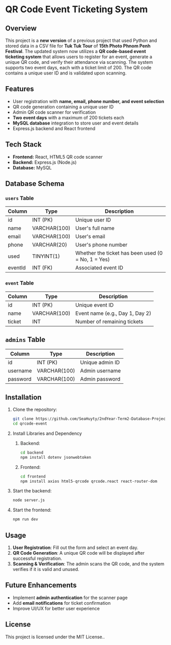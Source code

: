 # QR Code Event Ticketing System

## Overview

This project is a **new version** of a previous project that used Python and stored data in a CSV file for **Tuk Tuk Tour** of **15th Photo Phnom Penh Festival**. The updated system now utilizes a **QR code-based event ticketing system** that allows users to register for an event, generate a unique QR code, and verify their attendance via scanning. The system supports two event days, each with a ticket limit of 200. The QR code contains a unique user ID and is validated upon scanning.

## Features

- User registration with **name, email, phone number, and event selection**
- QR code generation containing a unique user ID
- Admin QR code scanner for verification
- **Two event days** with a maximum of 200 tickets each
- **MySQL database** integration to store user and event details
- Express.js backend and React frontend

## Tech Stack

- **Frontend:** React, HTML5 QR code scanner
- **Backend:** Express.js (Node.js)
- **Database:** MySQL

## Database Schema

### `users` Table

| Column  | Type         | Description                                        |
| ------- | ------------ | -------------------------------------------------- |
| id      | INT (PK)     | Unique user ID                                     |
| name    | VARCHAR(100) | User's full name                                   |
| email   | VARCHAR(100) | User's email                                       |
| phone   | VARCHAR(20)  | User's phone number                                |
| used    | TINYINT(1)   | Whether the ticket has been used (0 = No, 1 = Yes) |
| eventId | INT (FK)     | Associated event ID                                |

### `event` Table

| Column | Type         | Description                     |
| ------ | ------------ | ------------------------------- |
| id     | INT (PK)     | Unique event ID                 |
| name   | VARCHAR(100) | Event name (e.g., Day 1, Day 2) |
| ticket | INT          | Number of remaining tickets     |

## `admins` Table

| Column     | Type         | Description                     |
| ---------- | ------------ | --------------------------------|
| id         | INT (PK)     | Unique admin ID                 |
| username   | VARCHAR(100) | Admin username                  |
| password   | VARCHAR(100) | Admin password                  |

## Installation

1. Clone the repository:

   ```sh
   git clone https://github.com/SeaHuyty/2ndYear-Term2-Database-Project.git
   cd qrcode-event
   ```

2. Install Libraries and Dependency

   1. Backend: 
   
      ```sh
      cd backend
      npm install dotenv jsonwebtoken
      ```

   2. Frontend: 
      
      ```sh
      cd frontend
      npm install axios html5-qrcode qrcode.react react-router-dom
      ```

3. Start the backend:

   ```sh
   node server.js
   ```

4. Start the frontend:

   ```sh
   npm run dev
   ```

## Usage

1. **User Registration**: Fill out the form and select an event day.
2. **QR Code Generation**: A unique QR code will be displayed after successful registration.
3. **Scanning & Verification**: The admin scans the QR code, and the system verifies if it is valid and unused.

## Future Enhancements

- Implement **admin authentication** for the scanner page
- Add **email notifications** for ticket confirmation
- Improve UI/UX for better user experience

## License

This project is licensed under the MIT License..